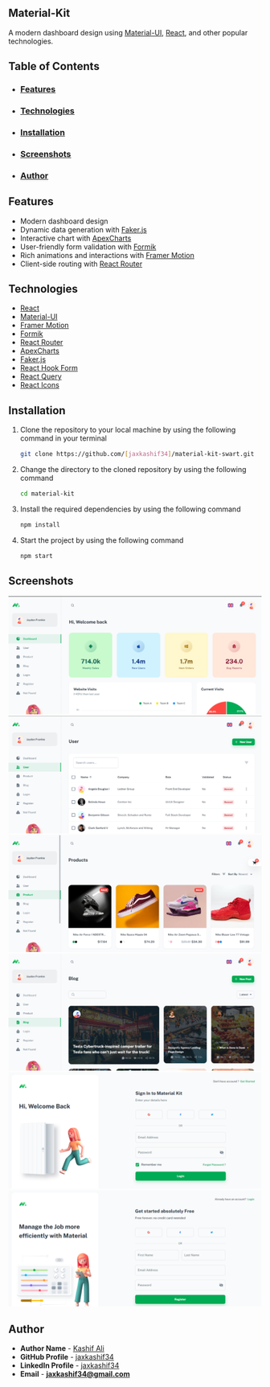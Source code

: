 ## Material-Kit

A modern dashboard design using [Material-UI](https://mui.com/material-ui/getting-started/overview/), [React](https://reactjs.org/), and other popular technologies.

## Table of Contents

- ###  <u>[Features](#Features)</u>

- ###  <u>[Technologies](#Technologies)</u>

- ###  <u>[Installation](#Installation)</u>

- ###  <u>[Screenshots](#Screenshots)</u>

- ###  <u>[Author](#Author)</u>

## <a id="Features">Features</a><br>

-   Modern dashboard design
-   Dynamic data generation with [Faker.js](https://fakerjs.dev/)
-   Interactive chart with [ApexCharts](https://apexcharts.com/)
-   User-friendly form validation with [Formik](https://formik.org/)
-   Rich animations and interactions with [Framer Motion](https://www.framer.com/motion/)
-   Client-side routing with [React Router](https://reactrouter.com/)


## <a id="Technologies">Technologies</a><br>

-   [React](https://reactjs.org/)
-   [Material-UI](https://mui.com/material-ui/getting-started/overview/)
-   [Framer Motion](https://www.framer.com/motion/)
-   [Formik](https://formik.org/)
-   [React Router](https://reactrouter.com/)
-   [ApexCharts](https://apexcharts.com/)
-   [Faker.js](https://fakerjs.dev/)
-   [React Hook Form](https://react-hook-form.com/)
-   [React Query](https://react-query.tanstack.com/)
-   [React Icons](https://react-icons.github.io/react-icons/)


## <a id="Installation">Installation</a><br>

1.  Clone the repository to your local machine by using the following command in your terminal

    ```sh
    git clone https://github.com/[jaxkashif34]/material-kit-swart.git
    ```
2.  Change the directory to the cloned repository by using the following command

    ```sh
    cd material-kit
    ```

3.  Install the required dependencies by using the following command

    ```sh
    npm install
    ```

4.  Start the project by using the following command

    ```sh
    npm start
    ```


## <a id="Screenshots">Screenshots</a><br>

![Dashboard](./home.png "Dashboard Page")
![Dashboard](./user.png "User Page")
![Dashboard](./product.png "Product Page")
![Dashboard](./blog.png "Blog Page")
![Dashboard](./login.png "LogIn Page")
![Dashboard](./register.png "Register Page")
    

## <a id="Author">Author</a><br>

-   **Author Name** - [Kashif Ali]()
-   **GitHub Profile** - [jaxkashif34](https://github.com/jaxkashif34)
-   **LinkedIn Profile** - [jaxkashif34](https://www.linkedin.com/in/jaxkashif34/)
-   **Email** - **jaxkashif34@gmail.com**
